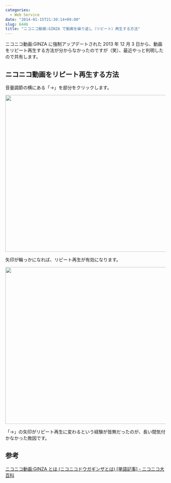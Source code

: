 ```yaml
---
categories:
  - Web Service
date: "2014-01-15T21:30:14+09:00"
slug: 6446
title: "ニコニコ動画:GINZA で動画を繰り返し（リピート）再生する方法"
---
```


ニコニコ動画:GINZA に強制アップデートされた 2013 年 12 月 3 日から、動画をリピート再生する方法が分からなかったのですが（笑）、最近やっと判明したので共有します。

## ニコニコ動画をリピート再生する方法

音量調節の横にある「→」を部分をクリックします。

<img alt="" src="/images/2014/01/6446_1.png" width="640" height="493">

矢印が輪っかになれば、リピート再生が有効になります。

<img alt="" src="/images/2014/01/6446_2.png" width="640" height="493">

「→」の矢印がリピート再生に変わるという経験が皆無だったのが、長い間気付かなかった敗因です。

## 参考

[ニコニコ動画:GINZA とは (ニコニコドウガギンザとは) [単語記事] - ニコニコ大百科](http://dic.nicovideo.jp/a/%E3%83%8B%E3%82%B3%E3%83%8B%E3%82%B3%E5%8B%95%E7%94%BB:ginza)
